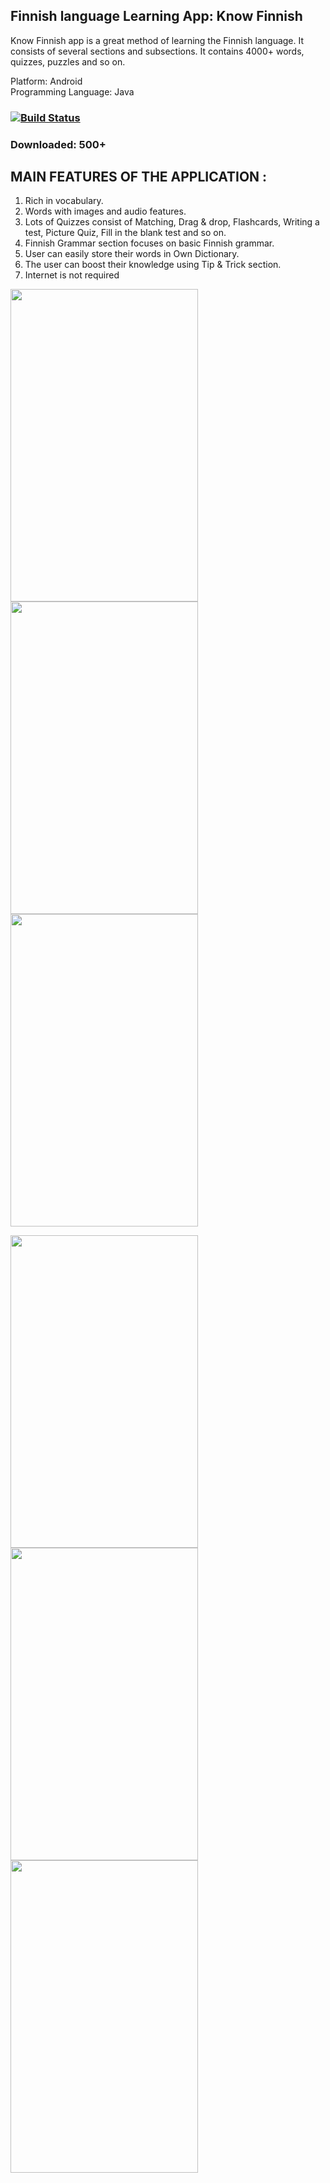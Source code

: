 ## Finnish language Learning App: Know Finnish 
Know Finnish app is a great method of learning the Finnish language. It consists of several sections and subsections. It contains 4000+ words, quizzes, puzzles and so on.  

Platform: Android       
Programming Language: Java 

### [![Build Status](https://lh3.googleusercontent.com/cjsqrWQKJQp9RFO7-hJ9AfpKzbUb_Y84vXfjlP0iRHBvladwAfXih984olktDhPnFqyZ0nu9A5jvFwOEQPXzv7hr3ce3QVsLN8kQ2Ao=s0)](https://play.google.com/store/apps/details?id=com.emssoft.knowfinnish&hl=en)
### Downloaded: 500+

## MAIN FEATURES OF THE APPLICATION : 
1.	Rich in vocabulary.
2.	Words with images and audio features. 
3.	Lots of Quizzes consist of Matching, Drag &amp; drop, Flashcards, Writing a test, Picture Quiz, Fill in the blank test and so on. 
4.	Finnish Grammar section focuses on basic Finnish grammar.
5.	User can easily store their words in Own Dictionary.
6.	The user can boost their knowledge using Tip &amp; Trick section. 
7.	Internet is not required  



<p float="left">
<img src="https://lh3.googleusercontent.com/UMuf9cYQkM8uMIC-jX7kbALkIQq8us1mgz-kqjM9Ln56FTA74pinquC9gG31zV5q4Sg=w1680-h907-rw" width="300" height="500">
<img src="https://lh3.googleusercontent.com/BZKudJNr8e9oeO-2PH-amAVV8CCxoBmzK7AK1gG1SLZvc_9YXCASSgI5_Q6g2-BTiNVN=w1680-h907-rw"  width="300" height="500">
<img src="https://lh3.googleusercontent.com/ctBbjY9Jwo29ttjMQFdAdLuTzcT5KnXd3qpxSaEb4IZ5H_hBfIF4LdGXl_9_pecTug=w1680-h907-rw"  width="300" height="500">
</p>

<p float="left">
<img src="https://lh3.googleusercontent.com/66ntfVd3fM0hhKweTLvVmQNeuu5G6tGtIwkhbgR0DPeXhPPC4C_GbJ0b9XS4VP2OU2Y=w1680-h907-rw" width="300" height="500">
<img src="https://lh3.googleusercontent.com/TKbUKYiuM5QxVO6cprcS9sURkd5u921h3QTl-_JxxPbVMkCRebpflXfmsbg_SIu9CsU=w1680-h907-rw"  width="300" height="500">
<img src="https://lh3.googleusercontent.com/t0fGL9at45ORNQFttblhv-N_XFg_2PmqsoD6nDgaCa-gyQkcVNox5ZSkqtmuhKeXVQ=w1680-h907-rw"  width="300" height="500">
</p>




